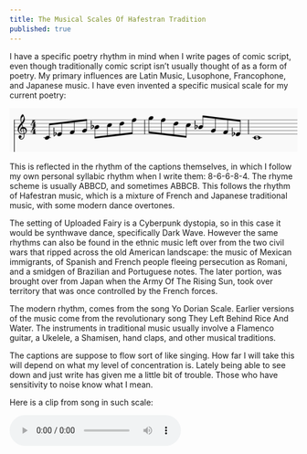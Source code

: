 ```yaml
---
title: The Musical Scales Of Hafestran Tradition
published: true
---
```

I have a specific poetry rhythm in mind when I write pages of comic script, even though traditionally comic script isn’t usually thought of as a form of poetry. My primary influences are Latin Music, Lusophone, Francophone, and Japanese music. I have even invented a specific musical scale for my current poetry:

![scale](https://github.com/LWFlouisa/WeaverBlog/blob/master/images/yodorianmode.png?raw=true)

This is reflected in the rhythm of the captions themselves, in which I follow my own personal syllabic rhythm when I write them: 8-6-6-8-4. The rhyme scheme is usually ABBCD, and sometimes ABBCB. This follows the rhythm of Hafestran music, which is a mixture of French and Japanese traditional music, with some modern dance overtones.

The setting of Uploaded Fairy is a Cyberpunk dystopia, so in this case it would be synthwave dance, specifically Dark Wave. However the same rhythms can also be found in the ethnic music left over from the two civil wars that ripped across the old American landscape: the music of Mexican immigrants, of Spanish and French people fleeing persecution as Romani, and a smidgen of Brazilian and Portuguese notes. The later portion, was brought over from Japan when the Army Of The Rising Sun, took over territory that was once controlled by the French forces.

The modern rhythm, comes from the song Yo Dorian Scale. Earlier versions of the music come from the revolutionary song They Left Behind Rice And Water. The instruments in traditional music usually involve a Flamenco guitar, a Ukelele, a Shamisen, hand claps, and other musical traditions.

The captions are suppose to flow sort of like singing. How far I will take this will depend on what my level of concentration is. Lately being able to see down and just write has given me a little bit of trouble. Those who have sensitivity to noise know what I mean.

Here is a clip from song in such scale:

<audio controls>   <source src="https://lwflouisa.github.io/HafestranRose/audio/They%20Left%20Behind%20Rice%20And%20Water.mp3" type="audio/mp3   <source src="https://lwflouisa.github.io/HafestranRose/audio/They%20Left%20Behind%20Rice%20And%20Water.mp3" type="audio/mpeg"> Your browser does not support the audio element. </audio>
